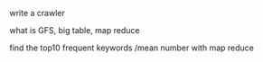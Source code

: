 write a crawler

what is GFS, big table, map reduce

find the top10 frequent keywords /mean number with map reduce


